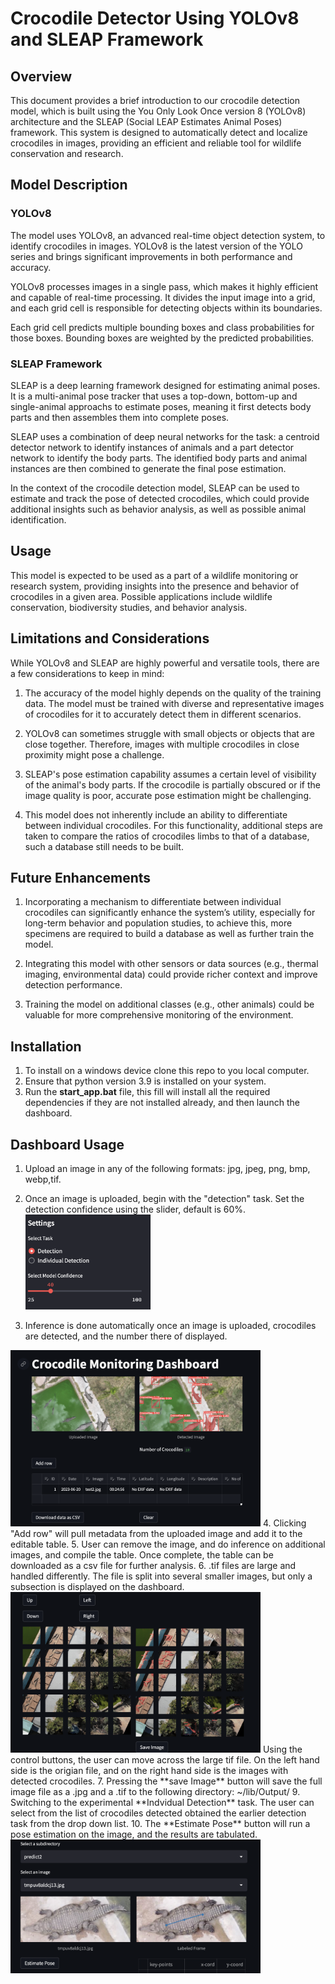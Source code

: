 # Crocodile Detector Using YOLOv8 and SLEAP Framework

## Overview

This document provides a brief introduction to our crocodile detection model, which is built using the You Only Look Once version 8 (YOLOv8) architecture and the SLEAP (Social LEAP Estimates Animal Poses) framework. This system is designed to automatically detect and localize crocodiles in images, providing an efficient and reliable tool for wildlife conservation and research.

## Model Description

### YOLOv8

The model uses YOLOv8, an advanced real-time object detection system, to identify crocodiles in images. YOLOv8 is the latest version of the YOLO series and brings significant improvements in both performance and accuracy.

YOLOv8 processes images in a single pass, which makes it highly efficient and capable of real-time processing. It divides the input image into a grid, and each grid cell is responsible for detecting objects within its boundaries.

Each grid cell predicts multiple bounding boxes and class probabilities for those boxes. Bounding boxes are weighted by the predicted probabilities.

### SLEAP Framework

SLEAP is a deep learning framework designed for estimating animal poses. It is a multi-animal pose tracker that uses a top-down, bottom-up and single-animal approachs to estimate poses, meaning it first detects body parts and then assembles them into complete poses. 

SLEAP uses a combination of deep neural networks for the task: a centroid detector network to identify instances of animals and a part detector network to identify the body parts. The identified body parts and animal instances are then combined to generate the final pose estimation.

In the context of the crocodile detection model, SLEAP can be used to estimate and track the pose of detected crocodiles, which could provide additional insights such as behavior analysis, as well as possible animal identification.

## Usage

This model is expected to be used as a part of a wildlife monitoring or research system, providing insights into the presence and behavior of crocodiles in a given area. Possible applications include wildlife conservation, biodiversity studies, and behavior analysis.

## Limitations and Considerations

While YOLOv8 and SLEAP are highly powerful and versatile tools, there are a few considerations to keep in mind:

1. The accuracy of the model highly depends on the quality of the training data. The model must be trained with diverse and representative images of crocodiles for it to accurately detect them in different scenarios.

2. YOLOv8 can sometimes struggle with small objects or objects that are close together. Therefore, images with multiple crocodiles in close proximity might pose a challenge.

3. SLEAP's pose estimation capability assumes a certain level of visibility of the animal's body parts. If the crocodile is partially obscured or if the image quality is poor, accurate pose estimation might be challenging.

4. This model does not inherently include an ability to differentiate between individual crocodiles. For this functionality, additional steps are taken to compare the ratios of crocodiles limbs to that of a database, such a database still needs to be built.

## Future Enhancements

1. Incorporating a mechanism to differentiate between individual crocodiles can significantly enhance the system’s utility, especially for long-term behavior and population studies, to achieve this, more specimens are required to build a database as well as further train the model.

2. Integrating this model with other sensors or data sources (e.g., thermal imaging, environmental data) could provide richer context and improve detection performance.

3. Training the model on additional classes (e.g., other animals) could be valuable for more comprehensive monitoring of the environment.

## Installation

1. To install on a windows device clone this repo to you local computer.
2. Ensure that python version 3.9 is installed on your system.
3. Run the **start_app.bat** file, this fill will install all the required dependencies if they are not installed already, and then launch the dashboard.

## Dashboard Usage

1. Upload an image in any of the following formats: jpg, jpeg, png, bmp, webp,tif.
2. Once an image is uploaded, begin with the "detection" task. Set the detection confidence using the slider, default is 60%.
   <img src="image-1.png" alt="Alt text" width="200"/>

3. Inference is done automatically once an image is uploaded, crocodiles are detected, and the number there of displayed.
 <img src="image.png" alt="Alt text" width="400"/>
4. Clicking "Add row" will pull metadata from the uploaded image and add it to the editable table.
5. User can remove the image, and do inference on additional images, and compile the table. Once complete, the table can be downloaded as a csv file for further analysis.
6. .tif files are large and handled differently. The file is split into several smaller images, but only a subsection is displayed on the dashboard. 
 <img src="image-2.png" alt="Alt text" width="400"/>
 Using the control buttons, the user can move across the large tif file. On the left hand side is the origian file, and on the right hand side is the images with detected crocodiles.
7. Pressing the **save Image** button will save the full image file as a .jpg and a .tif to the following directory: ~/lib/Output/
9. Switching to the experimental **Indvidual Detection** task. The user can select from the list of crocodiles detected  obtained the earlier detection task from the drop down list. 
10. The **Estimate Pose** button will run a pose estimation on the image, and the results are tabulated.
<img src="image-3.png" alt="Alt text" width="400"/>
